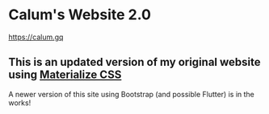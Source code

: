 # Calum's Website 2.0
https://calum.gq

## This is an updated version of my original website using [Materialize CSS](https://github.com/dogfalo/materialize)
A newer version of this site using Bootstrap (and possible Flutter) is in the works!

